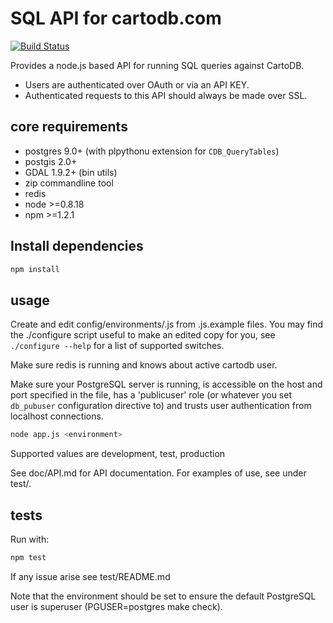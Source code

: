 SQL API for cartodb.com
========================

[![Build Status](https://travis-ci.org/CartoDB/CartoDB-SQL-API.png?branch=master)](https://travis-ci.org/CartoDB/CartoDB-SQL-API)

Provides a node.js based API for running SQL queries against CartoDB.

* Users are authenticated over OAuth or via an API KEY.
* Authenticated requests to this API should always be made over SSL.


core requirements
-----------------
* postgres 9.0+ (with plpythonu extension for ``CDB_QueryTables``)
* postgis 2.0+
* GDAL 1.9.2+ (bin utils)
* zip commandline tool
* redis
* node >=0.8.18
* npm >=1.2.1


Install dependencies
--------------------

```sh
npm install
```


usage
-----

Create and edit config/environments/<environment>.js from .js.example files.
You may find the ./configure script useful to make an edited copy for you,
see ```./configure --help``` for a list of supported switches.

Make sure redis is running and knows about active cartodb user.

Make sure your PostgreSQL server is running, is accessible on
the host and port specified in the <environment> file, has
a 'publicuser' role (or whatever you set ``db_pubuser`` configuration
directive to) and trusts user authentication from localhost
connections.

```sh
node app.js <environment>
```

Supported <environment> values are development, test, production

See doc/API.md for API documentation.
For examples of use, see under test/.


tests
-----

Run with:

```sh
npm test
```

If any issue arise see test/README.md

Note that the environment should be set to ensure the default
PostgreSQL user is superuser (PGUSER=postgres make check).
